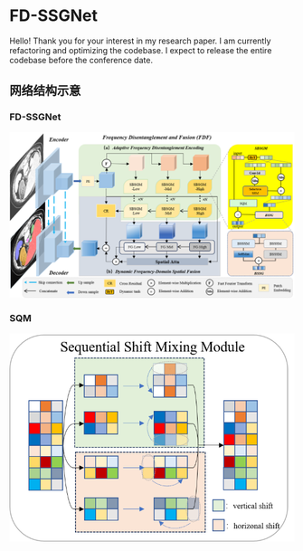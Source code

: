 # FD-SSGNet

Hello! Thank you for your interest in my research paper. I am currently refactoring and optimizing the codebase. I expect to release the entire codebase before the conference date.


## 网络结构示意
### FD-SSGNet
![描述2](images/structure.png)

### SQM

![描述1](images/SQM.png)



